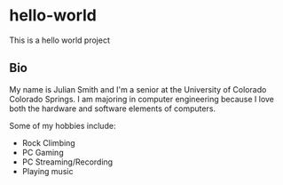 # hello-world
This is a hello world project

## Bio
My name is Julian Smith and I'm a senior at the University of Colorado Colorado Springs. I am majoring in computer engineering because I love both the hardware and software elements of computers.

Some of my hobbies include:
* Rock Climbing
* PC Gaming
* PC Streaming/Recording
* Playing music
